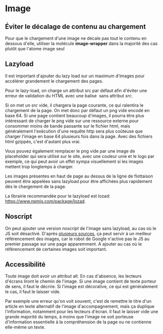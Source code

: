 # Image

## Éviter le décalage de contenu au chargement

Pour que le chargement d'une image ne décale pas tout le contenu en dessous d'elle, utiliser la molécule **image-wrapper** dans la majorité des cas plutôt que l'atome image seul

## Lazyload

Il est important d'ajouter du lazy load sur un maximum d'images pour accélérer grandement le chargement des pages.

Pour le lazy-load, on charge un attribut src par défaut afin d'éviter une erreur de validation du HTML avec une balise <img /> sans attribut *src*.

Si on met un *src* vide, il chargera la page courante, ce qui ralentira le chargement de la page. On met donc par défaut un png vide encodé en base 64.
Si une page contient beaucoup d'images, il pourra être plus intéressant de charger le png vide sur une ressource externe pour consommer moins de bande passante sur le fichier html, mais généralement l'exécution d'une requête http sera plus coûteuse que charger l'image en base 64 plusieurs fois dans la page. Avec des fichiers html gzippés, c'est d'autant plus vrai.

Vous pouvez également remplacer le png vide par une image de placeholder qui sera utilisé sur le site, avec une couleur unie et le logo par exemple, ce qui peut avoir un effet sympa visuellement si les images mettent trop longtemps à charger.

Les images présentes en haut de page au dessus de la ligne de flottaison peuvent être appelées sans lazyload pour être affichées plus rapidement dès le chargement de la page.

La librairie recommandée pour le lazyload est lozad: https://www.npmjs.com/package/lozad.

## Noscript

On peut ajouter une version *noscript* de l'image sans lazyload, au cas où le JS soit désactivé. D'après [plusieurs sources](https://blog.dareboost.com/fr/2019/03/lazy-loading-des-pages-web-plus-rapides-sans-risque-seo/), ça peut servir à un meilleur référencement des images, car le robot de Google n'active pas le JS au premier passage sur une page apparemment. A ajouter au cas où le référencement de certaines images soit important.

## Accessibilité

Toute image doit avoir un attribut alt. En cas d'absence, les lecteurs d'écrans liront le chemin de l'image. Si une image contient de texte porteur de sens, il faut le décrire. Si l'image est décorative, ce qui est généralement le cas, il faut le laisser vide.

Par exemple une erreur qu'on voit souvent, c'est de remettre le titre d'un article en texte alternatif de l'image d'accompagnement, mais ça duplique l'information, notamment pour les lecteurs d'écran. Il faut le laisser vide une grande majorité du temps, à moins que l'image ne soit porteuse d'information essentielle à la compréhension de la page ou ne contienne elle-même un texte.
